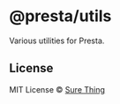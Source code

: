 # @presta/utils

Various utilities for Presta.

## License

MIT License © [Sure Thing](https://github.com/sure-thing)
